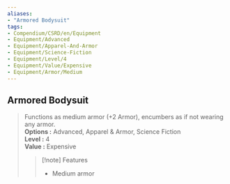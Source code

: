 ```yaml
---
aliases:
- "Armored Bodysuit"
tags:
- Compendium/CSRD/en/Equipment
- Equipment/Advanced
- Equipment/Apparel-And-Armor
- Equipment/Science-Fiction
- Equipment/Level/4
- Equipment/Value/Expensive
- Equipment/Armor/Medium
---
```


  
## Armored Bodysuit  
  
>Functions as medium armor (+2 Armor), encumbers as if not wearing any armor.  
> **Options :** Advanced, Apparel & Armor, Science Fiction  
> **Level :** 4  
> **Value :** Expensive  
>>[!note] Features  
>> - Medium armor